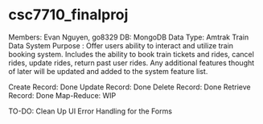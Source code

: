 # csc7710_finalproj

Members:            Evan Nguyen, go8329
DB:                 MongoDB 
Data Type:          Amtrak Train Data 
System Purpose :    Offer users ability to interact and utilize train booking system. Includes the ability to book train tickets and rides, cancel rides, update rides, return past user rides. Any additional features thought of later will be updated and added to the system feature list.


Create Record: Done
Update Record: Done
Delete Record: Done
Retrieve Record: Done
Map-Reduce: WIP

TO-DO:
Clean Up UI
Error Handling for the Forms
